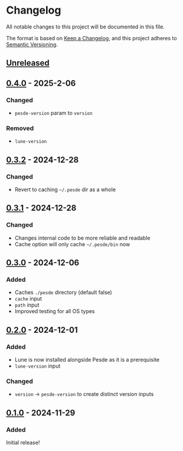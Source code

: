 # Changelog

All notable changes to this project will be documented in this file.

The format is based on [Keep a Changelog](https://keepachangelog.com/en/1.1.0/),
and this project adheres to [Semantic Versioning](https://semver.org/spec/v2.0.0.html).

## [Unreleased]

## [0.4.0] - 2025-2-06

### Changed

- `pesde-version` param to `version`

### Removed

- `lune-version`

## [0.3.2] - 2024-12-28

### Changed

- Revert to caching `~/.pesde` dir as a whole

## [0.3.1] - 2024-12-28

### Changed

- Changes internal code to be more reliable and readable
- Cache option will only cache `~/.pesde/bin` now

## [0.3.0] - 2024-12-06

### Added

- Caches `./pesde` directory (default false)
- `cache` input
- `path` input
- Improved testing for all OS types

## [0.2.0] - 2024-12-01

### Added

- Lune is now installed alongside Pesde as it is a prerequisite
- `lune-version` input

### Changed

- `version` -> `pesde-version` to create distinct version inputs

## [0.1.0] - 2024-11-29

### Added

Initial release!

[unreleased]: https://github.com/2jammers/setup-pesde/compare/v0.4.0...HEAD
[0.4.0]: https://github.com/2jammers/setup-pesde/compare/v0.3.2...0.4.0
[0.3.2]: https://github.com/2jammers/setup-pesde/compare/v0.3.1...v0.3.2
[0.3.1]: https://github.com/2jammers/setup-pesde/compare/v0.3.0...v0.3.1
[0.3.0]: https://github.com/2jammers/setup-pesde/compare/v0.2.0...v0.3.0
[0.2.0]: https://github.com/2jammers/setup-pesde/compare/v0.1.0...v0.2.0
[0.1.0]: https://github.com/2jammers/setup-pesde/tag/v0.1.0
